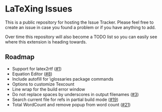 LaTeXing Issues
========

This is a public repository for hosting the Issue Tracker. Please feel free to create an issue in case you found a problem or if you have anything to add.

Over time this repository will also become a TODO list so you can easily see where this extension is heading towards.


Roadmap
-------

- Support for latex2rtf ([#1](/../../issues/1))
- Equation Editor ([#8](/../../issues/8))
- Include autofill for \glossaries package commands
- Options to customize Texcount
- Line wrap for the build error window
- Do not replace spaces by underscores in output filenames ([#3](/../../issues/3))
- Search current file for refs in partial build mode ([#19](/../../issues/19))
- Total WordCount and remove popup from word count ([#21](/../../issues/21))
